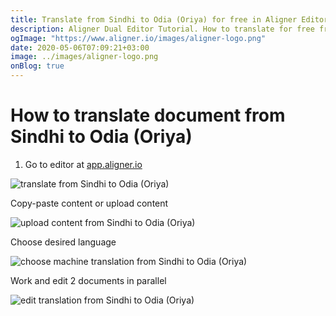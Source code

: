 ```yaml
---
title: Translate from Sindhi to Odia (Oriya) for free in Aligner Editor
description: Aligner Dual Editor Tutorial. How to translate for free from Sindhi to Odia (Oriya). Aligner is multilingual document management platform. 
ogImage: "https://www.aligner.io/images/aligner-logo.png"
date: 2020-05-06T07:09:21+03:00
image: ../images/aligner-logo.png
onBlog: true
---
```


# How to translate document from Sindhi to Odia (Oriya)

1. Go to editor at [app.aligner.io](https://app.aligner.io "Aligner App web page")

![translate from Sindhi to Odia (Oriya)](../aligner-blank-editor.png "translate from Sindhi to Odia (Oriya)")

Copy-paste content or upload content

![upload content from Sindhi to Odia (Oriya)](../aligner-uploaded-document.png "upload content from Sindhi to Odia (Oriya)")

Choose desired language

![choose machine translation from Sindhi to Odia (Oriya)](../aligner-language-dropdown.png "choose machine translation from Sindhi to Odia (Oriya)")

Work and edit 2 documents in parallel

![edit translation from Sindhi to Odia (Oriya)](../aligner-double-sitded-editor.png "edit translation from Sindhi to Odia (Oriya)")

